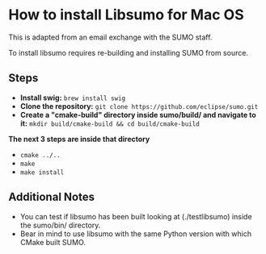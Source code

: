 # How to install Libsumo for Mac OS

This is adapted from an email exchange with the SUMO staff.



To install libsumo requires re-building and installing SUMO from source.

## Steps
 
- **Install swig:** ```brew install swig```
- **Clone the repository:** ```git clone https://github.com/eclipse/sumo.git```
- **Create a "cmake-build" directory inside sumo/build/ and navigate to it:** ```mkdir build/cmake-build && cd build/cmake-build```

**The next 3 steps are inside that directory**

- ```cmake ../..```
- ```make```
- ```make install```

## Additional Notes
- You can test if libsumo has been built looking at (./testlibsumo) inside the sumo/bin/ directory.
- Bear in mind to use libsumo with the same Python version with which CMake built SUMO.